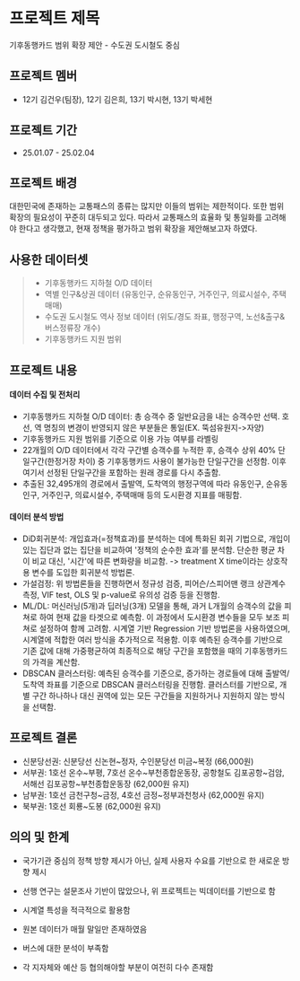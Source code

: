 # 프로젝트 제목
기후동행카드 범위 확장 제안 - 수도권 도시철도 중심

## 프로젝트 멤버
- 12기 김건우(팀장), 12기 김은희, 13기 박시현, 13기 박세현
## 프로젝트 기간
* 25.01.07 - 25.02.04

## 프로젝트 배경
대한민국에 존재하는 교통패스의 종류는 많지만 이들의 범위는 제한적이다. 또한 범위 확장의 필요성이 꾸준히 대두되고 있다. 따라서 교통패스의 효율화 및 통일화를 고려해야 한다고 생각했고, 현재 정책을 평가하고 범위 확장을 제안해보고자 하였다.

## 사용한 데이터셋
> * 기후동행카드 지하철 O/D 데이터
> * 역별 인구&상권 데이터 (유동인구, 순유동인구, 거주인구, 의료시설수, 주택매매)
> * 수도권 도시철도 역사 정보 데이터 (위도/경도 좌표, 행정구역, 노선&출구&버스정류장 개수)
> * 기후동행카드 지원 범위

## 프로젝트 내용 
#### 데이터 수집 및 전처리
- 기후동행카드 지하철 O/D 데이터: 총 승객수 중 일반요금을 내는 승객수만 선택. 호선, 역 명칭의 변경이 반영되지 않은 부분들은 통일(EX. 뚝섬유원지->자양)
- 기후동행카드 지원 범위를 기준으로 이용 가능 여부를 라벨링
- 22개월의 O/D 데이터에서 각각 구간별 승객수를 누적한 후, 승객수 상위 40% 단일구간(한정거장 차이) 중 기후동행카드 사용이 불가능한 단일구간을 선정함. 이후 여기서 선정된 단일구간을 포함하는 원래 경로를 다시 추출함.
- 추출된 32,495개의 경로에서 출발역, 도착역의 행정구역에 따라 유동인구, 순유동인구, 거주인구, 의료시설수, 주택매매 등의 도시환경 지표를 매핑함.

#### 데이터 분석 방법
- DiD회귀분석: 개입효과(=정책효과)를 분석하는 데에 특화된 회귀 기법으로, 개입이 있는 집단과 없는 집단을 비교하여 '정책의 순수한 효과'를 분석함. 단순한 평균 차이 비교 대신, '시간'에 따른 변화량을 비교함. -> treatment X time이라는 상호작용 변수를 도입한 회귀분석 방법론.
- 가설검정: 위 방법론들을 진행하면서 정규성 검증, 피어슨/스피어맨 랭크 상관계수 측정, VIF test, OLS 및 p-value로 유의성 검증 등을 진행함.
- ML/DL: 머신러닝(5개)과 딥러닝(3개) 모델을 통해, 과거 L개월의 승객수의 값을 피쳐로 하여 현재 값을 타겟으로 예측함. 이 과정에서 도시환경 변수들을 모두 보조 피쳐로 설정하여 함께 고려함. 시계열 기반 Regression 기반 방법론을 사용하였으며, 시계열에 적합한 여러 방식을 추가적으로 적용함. 이후 예측된 승객수를 기반으로 기존 값에 대해 가중평균하여 최종적으로 해당 구간을 포함했을 때의 기후동행카드의 가격을 계산함.
- DBSCAN 클러스터링: 예측된 승객수를 기준으로, 증가하는 경로들에 대해 출발역/도착역 좌표를 기준으로 DBSCAN 클러스터링을 진행함. 클러스터를 기반으로, 개별 구간 하나하나 대신 권역에 있는 모든 구간들을 지원하거나 지원하지 않는 방식을 선택함.

## 프로젝트 결론 
- 신분당선권: 신분당선 신논현~정자, 수인분당선 미금~복정 (66,000원)
- 서부권: 1호선 온수~부평, 7호선 온수~부천종합운동장, 공항철도 김포공항~검암, 서해선 김포공항~부천종합운동장 (62,000원 유지)
- 남부권: 1호선 금천구청~금정, 4호선 금정~정부과천청사 (62,000원 유지)
- 북부권: 1호선 회룡~도봉 (62,000원 유지)

## 의의 및 한계
- 국가기관 중심의 정책 방향 제시가 아닌, 실제 사용자 수요를 기반으로 한 새로운 방향 제시
- 선행 연구는 설문조사 기반이 많았으나, 위 프로젝트는 빅데이터를 기반으로 함
- 시계열 특성을 적극적으로 활용함

- 원본 데이터가 매월 말일만 존재하였음
- 버스에 대한 분석이 부족함
- 각 지자체와 예산 등 협의해야할 부분이 여전히 다수 존재함
